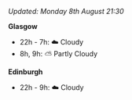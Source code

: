 *Updated: Monday 8th August 21:30*

**Glasgow**

* 22h - 7h: :cloud: Cloudy
* 8h, 9h: :partly_sunny: Partly Cloudy

**Edinburgh**

* 22h - 9h: :cloud: Cloudy
